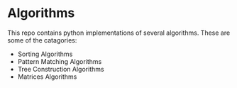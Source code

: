 # Algorithms #
This repo contains python implementations of several algorithms.
These are some of the catagories:

  * Sorting Algorithms
  * Pattern Matching Algorithms
  * Tree Construction Algorithms
  * Matrices Algorithms
  
